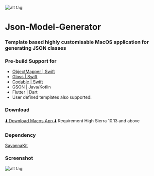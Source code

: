 ![alt tag](https://github.com/chanonly123/Json-Model-Generator/raw/master/banner1.jpg)
# Json-Model-Generator

### Template based highly customisable MacOS application for generating JSON classes

### Pre-build Support for 
* [ObjectMapper | Swift](https://github.com/tristanhimmelman/ObjectMapper)
* [Gloss | Swift](https://github.com/hkellaway/Gloss)
* [Codable | Swift]([https://developer.apple.com/documentation/swift/codable](https://developer.apple.com/documentation/swift/codable))
* GSON | Java/Kotlin
* Flutter | Dart 
* User defined templates also supported.

### Download
[⬇️ Download Macos App ⬇️](https://github.com/chanonly123/Json-Model-Generator/raw/master/JsonToModel.zip) Requirement High Sierra 10.13 and above

### Dependency
[SavannaKit](https://github.com/louisdh/savannakit)

### Screenshot
![alt tag](https://github.com/chanonly123/Json-Model-Generator/raw/master/demo1.png)
